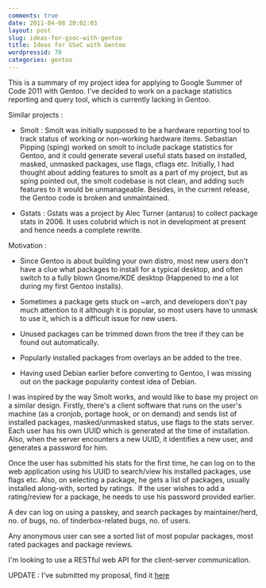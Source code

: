 ```yaml
---
comments: true
date: 2011-04-08 20:02:03
layout: post
slug: ideas-for-gsoc-with-gentoo
title: Ideas for GSoC with Gentoo
wordpressid: 70
categories: gentoo
---
```


This is a summary of my project idea for applying to Google Summer of Code 2011 with Gentoo. I've decided to work on a package statistics reporting and query tool, which is currently lacking in Gentoo.

Similar projects :



	
* Smolt : Smolt was initially supposed to be a hardware reporting tool to track status of working or non-working hardware items. Sebastian Pipping (sping) worked on smolt to include package statistics for Gentoo, and it could generate several useful stats based on installed, masked, unmasked packages, use flags, cflags etc. Initially, I had thought about adding features to smolt as a part of my project, but as sping pointed out, the smolt codebase is not clean, and adding such features to it would be unmanageable. Besides, in the current release, the Gentoo code is broken and unmaintained.

	
* Gstats : Gstats was a project by Alec Turner (antarus) to collect package stats in 2006. It uses colubrid which is not in development at present and hence needs a complete rewrite.


Motivation :

	
* Since Gentoo is about building your own distro, most new users don't have a clue what packages to install for a typical desktop, and often switch to a fully blown Gnome/KDE desktop (Happened to me a lot during my first Gentoo installs).

	
* Sometimes a package gets stuck on ~arch, and developers don't pay much attention to it although it is popular, so most users have to unmask to use it, which is a difficult issue for new users.

	
* Unused packages can be trimmed down from the tree if they can be found out automatically.

	
* Popularly installed packages from overlays an be added to the tree.

	
* Having used Debian earlier before converting to Gentoo, I was missing out on the package popularity contest idea of Debian.


I was inspired by the way Smolt works, and would like to base my project on a similar design. Firstly, there's a client software that runs on the user's machine (as a cronjob, portage hook, or on demand) and sends list of installed packages, masked/unmasked status, use flags to the stats server. Each user has his own UUID which is generated at the time of installation. Also, when the server encounters a new UUID, it identifies a new user, and generates a password for him.

Once the user has submitted his stats for the first time, he can log on to the web application using his UUID to search/view his installed packages, use flags etc. Also, on selecting a package, he gets a list of packages, usually installed along-with, sorted by ratings.  If the user wishes to add a rating/review for a package, he needs to use his password provided earlier.

A dev can log on using a passkey, and search packages by maintainer/herd, no. of bugs, no. of tinderbox-related bugs, no. of users.

Any anonymous user can see a sorted list of most popular packages, most rated packages and package reviews.

I'm looking to use a RESTful web API for the client-server communication.

UPDATE : I've submitted my proposal, find it [here](http://www.google-melange.com/gsoc/proposal/review/google/gsoc2011/vh4x0r/1)
